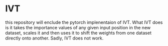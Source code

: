 # IVT

this repository will enclude the pytorch implenentaion of IVT. What IVT does is it takes the importance values of any given input position in the new dataset, scales it and then uses it to shift the weights from one dataset directly onto another. Sadly, IVT does not work.
